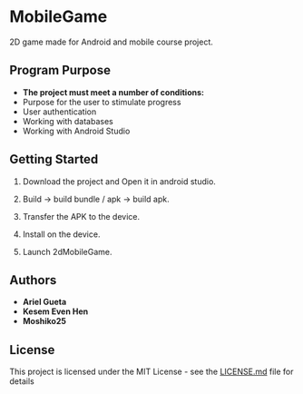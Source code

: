 # MobileGame
2D game made for Android and mobile course project.

## Program Purpose
* **The project must meet a number of conditions:**
* Purpose for the user to stimulate progress
* User authentication
* Working with databases
* Working with Android Studio

## Getting Started
1) Download the project and Open it in android studio.

2) Build -> build bundle / apk -> build apk.

3) Transfer the APK to the device.

4) Install on the device.

5) Launch 2dMobileGame.

## Authors
* **Ariel Gueta**
* **Kesem Even Hen**
* **Moshiko25**

## License
This project is licensed under the MIT License - see the [LICENSE.md](LICENSE.md) file for details

